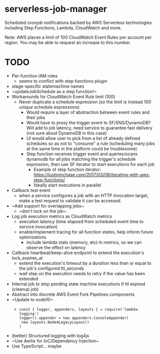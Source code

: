 # serverless-job-manager

Scheduled cronjob notifications backed by AWS Serverless technologies including Step Functions, Lambda, CloudWatch and more.

Note: AWS places a limit of 100 CloudWatch Event Rules per account per region. You may be able to request an increase to this number.

# TODO

* Per-function IAM roles
  - seems to conflict with step functions plugin
* stage-specific statemachine names
* ~updateJobSchedule as a step function!~
* Workarounds for CloudWatch Event Rule limit (100)
  - Never duplicate a schedule expression (so the limit is instead 100 _unique_ schedule expressions)
    - Would require a layer of abstraction between event rules and their jobs
    - Would have to proxy the trigger event to SF/SNS/DynamoDB? Will add to job latency, need service to guarantee fast delivery (not sure about DynamoDB in this case)
    - UI would allow user to pick from a list of already defined schedules so as not to "consume" a rule (scheduling many jobs at the same time in the platform could be troublesome)
    - Step function receives trigger event and queries/scans dynamodb for all jobs matching the trigger's schedule expression, then use SF iterator to start executions for each job
      - Example of step function iterator: https://justinmchase.com/2017/03/08/iterating-with-aws-step-functions/
      - Ideally start executions in parallel
* Callback test event
  - when a service configures a job with an HTTP invocation target, make a test request to validate it can be accessed.
* ~Add support for overlapping jobs~
  - ~don't lock on the job~
* Log job execution metrics as CloudWatch metrics
  - execution latency (time elapsed from scheduled event time to service invocation)
  - enable/implement tracing for all function states, help inform future optimizations
    - include lambda stats (memory, etc) in metrics, so we can observe the effect on latency
* Callback heartbeat/keep-alive endpoint to extend the execution's lock_expires_at
  - extend the execution's timeout by a duration less than or equal to the job's configured ttl_seconds
  - wait step on the execution needs to retry if the value has been extended
* Internal job to stop pending state machine executions if ttl expired (cleanup job)
* Abstract into discrete AWS Event Fork Pipelines components
* ~Update to node10~
  * ```
    const { logger, appenders, layouts } = require('lambda-logging')
    logger().appender = new appenders.ConsoleAppender(
     new layouts.Node4LegacyLayout()
    )
    ```
* (better) Structured logging with log4js
* ~Use Awilix for IoC/Dependency Injection~
* Use TypeScript... maybe